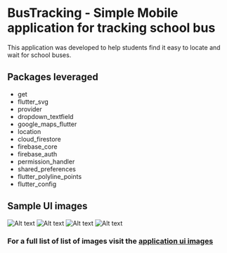 # BusTracking - Simple Mobile application for tracking school bus

This application was developed to help students find it easy to locate and wait for school buses.

## Packages leveraged
- get
- flutter_svg
- provider
- dropdown_textfield
- google_maps_flutter
- location
- cloud_firestore
- firebase_core
- firebase_auth
- permission_handler
- shared_preferences
- flutter_polyline_points
- flutter_config


## Sample UI images

![Alt text](ui_images/ui-11.jpg)
![Alt text](ui_images/ui-12.jpg)
![Alt text](ui_images/ui-9.jpg)
![Alt text](ui_images/ui-10.jpg)

### For a full list of list of images visit the [application](ui_images)[ ui images](ui_images)


